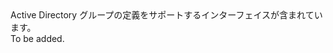 <Namespace Name="Microsoft.Azure.Management.Graph.RBAC.Fluent.ActiveDirectoryGroup.Definition">
  <Docs>
    <summary>Active Directory グループの定義をサポートするインターフェイスが含まれています。</summary> 
    <remarks>To be added.</remarks>
  </Docs>
</Namespace>
